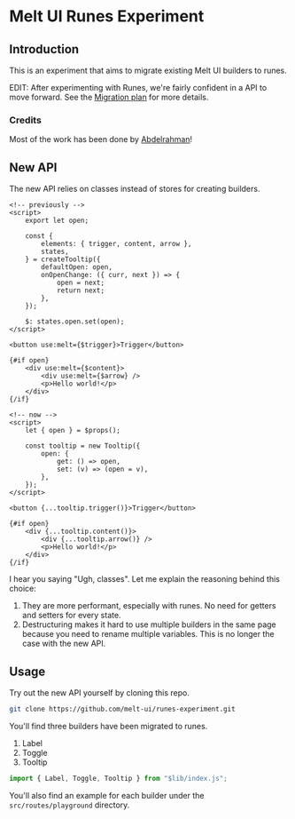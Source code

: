 # Melt UI Runes Experiment

## Introduction

This is an experiment that aims to migrate existing Melt UI builders to runes.

EDIT: After experimenting with Runes, we're fairly confident in a API to move forward. See the [Migration plan](MIGRATION.md) for more details.

### Credits

Most of the work has been done by [Abdelrahman](https://github.com/abdel-17)!

## New API

The new API relies on classes instead of stores for creating builders.

```svelte
<!-- previously -->
<script>
	export let open;

	const {
		elements: { trigger, content, arrow },
		states,
	} = createTooltip({
		defaultOpen: open,
		onOpenChange: ({ curr, next }) => {
			open = next;
			return next;
		},
	});

	$: states.open.set(open);
</script>

<button use:melt={$trigger}>Trigger</button>

{#if open}
	<div use:melt={$content}>
		<div use:melt={$arrow} />
		<p>Hello world!</p>
	</div>
{/if}
```

```svelte
<!-- now -->
<script>
	let { open } = $props();

	const tooltip = new Tooltip({
		open: {
			get: () => open,
			set: (v) => (open = v),
		},
	});
</script>

<button {...tooltip.trigger()}>Trigger</button>

{#if open}
	<div {...tooltip.content()}>
		<div {...tooltip.arrow()} />
		<p>Hello world!</p>
	</div>
{/if}
```

I hear you saying "Ugh, classes". Let me explain the reasoning behind this choice:

1. They are more performant, especially with runes. No need for getters and setters for every state.
2. Destructuring makes it hard to use multiple builders in the same page because you need to rename multiple variables. This is no longer the case with the new API.

## Usage

Try out the new API yourself by cloning this repo.

```bash
git clone https://github.com/melt-ui/runes-experiment.git
```

You'll find three builders have been migrated to runes.

1. Label
2. Toggle
3. Tooltip

```ts
import { Label, Toggle, Tooltip } from "$lib/index.js";
```

You'll also find an example for each builder under the `src/routes/playground` directory.
